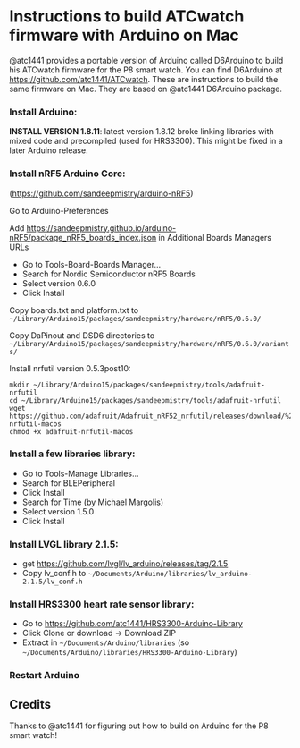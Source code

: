 # Instructions to build ATCwatch firmware with Arduino on Mac
@atc1441 provides a portable version of Arduino called D6Arduino to build his ATCwatch firmware for the P8 smart watch. You can find D6Arduino at https://github.com/atc1441/ATCwatch. These are instructions to build the same firmware on Mac. They are based on @atc1441 D6Arduino package.

### Install Arduino: 
**INSTALL VERSION 1.8.11**: latest version 1.8.12 broke linking libraries with mixed code and precompiled (used for HRS3300). This might be fixed in a later Arduino release.

### Install nRF5 Arduino Core:
(https://github.com/sandeepmistry/arduino-nRF5)

Go to Arduino-Preferences

Add https://sandeepmistry.github.io/arduino-nRF5/package_nRF5_boards_index.json in Additional Boards Managers URLs

 - Go to Tools-Board-Boards Manager...
 - Search for Nordic Semiconductor nRF5 Boards
 - Select version 0.6.0
 - Click Install

Copy boards.txt and platform.txt to `~/Library/Arduino15/packages/sandeepmistry/hardware/nRF5/0.6.0/`

Copy DaPinout and DSD6 directories to `~/Library/Arduino15/packages/sandeepmistry/hardware/nRF5/0.6.0/variants/`

Install nrfutil version 0.5.3post10:
```
mkdir ~/Library/Arduino15/packages/sandeepmistry/tools/adafruit-nrfutil
cd ~/Library/Arduino15/packages/sandeepmistry/tools/adafruit-nrfutil
wget https://github.com/adafruit/Adafruit_nRF52_nrfutil/releases/download/%24(APPVEYOR_REPO_TAG_NAME)/adafruit-nrfutil-macos
chmod +x adafruit-nrfutil-macos
```

### Install a few libraries library:
 - Go to Tools-Manage Libraries...
 - Search for BLEPeripheral
 - Click Install
 - Search for Time (by Michael Margolis)
 - Select version 1.5.0
 - Click Install

### Install LVGL library 2.1.5:
 - get https://github.com/lvgl/lv_arduino/releases/tag/2.1.5
 - Copy lv_conf.h to `~/Documents/Arduino/libraries/lv_arduino-2.1.5/lv_conf.h`

### Install HRS3300 heart rate sensor library:
 - Go to https://github.com/atc1441/HRS3300-Arduino-Library
 - Click Clone or download -> Download ZIP
 - Extract in `~/Documents/Arduino/libraries` (so `~/Documents/Arduino/libraries/HRS3300-Arduino-Library`)
		
### Restart Arduino

## Credits
Thanks to @atc1441 for figuring out how to build on Arduino for the P8 smart watch!
